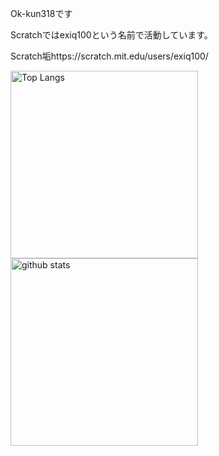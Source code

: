Ok-kun318です

Scratchではexiq100という名前で活動しています。

Scratch垢https://scratch.mit.edu/users/exiq100/

<p align="top"> 
  <img alt="Top Langs" height="300px" src="https://github-readme-stats.vercel.app/api/top-langs/?username=Ok-kun318&show_icons=true&theme=tokyonight" />
  <img alt="github stats" height="300px" src="https://github-readme-stats.vercel.app/api?username=Ok-kun318&theme=tokyonight&show_icons=ture" />
</p>

<!--
Credits
https://github.com/anuraghazra/github-readme-stats
-->
